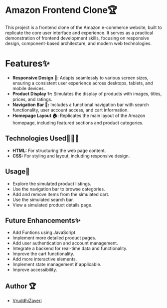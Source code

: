 # Amazon Frontend Clone🏆

This project is a frontend clone of the Amazon e-commerce website, built to replicate the core user interface and experience. It serves as a practical demonstration of frontend development skills, focusing on responsive design, component-based architecture, and modern web technologies.
# Features✨

* **Responsive Design 🎨:** Adapts seamlessly to various screen sizes, ensuring a consistent user experience across desktops, tablets, and mobile devices.
* **Product Display ✨:** Simulates the display of products with images, titles, prices, and ratings.
* **Navigation Bar 🍻:** Includes a functional navigation bar with search functionality, user account access, and cart information.
* **Homepage Layout 🏠:** Replicates the main layout of the Amazon homepage, including featured sections and product categories.
## Technologies Used👩🏻‍💻

* **HTML:** For structuring the web page content.
* **CSS:** For styling and layout, including responsive design.
## Usage🧠

* Explore the simulated product listings.
* Use the navigation bar to browse categories.
* Add and remove items from the simulated cart.
* Use the simulated search bar.
* View a simulated product details page.
## Future Enhancements✨

* Add Funtions using JavaScript
* Implement more detailed product pages.
* Add user authentication and account management.
* Integrate a backend for real-time data and functionality.
* Improve the cart functionality.
* Add more interactive elements.
* Implement state management if applicable.
* Improve accessibility.
## Author 🏆

* [VruddhiZaveri](https://github.com/vruddhiZaveri)
